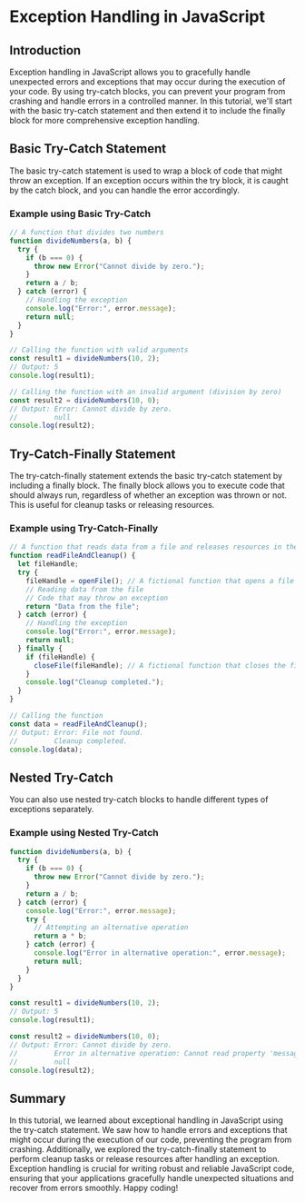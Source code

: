 # Exception Handling in JavaScript

## Introduction

Exception handling in JavaScript allows you to gracefully handle unexpected errors and exceptions that may occur during the execution of your code. By using try-catch blocks, you can prevent your program from crashing and handle errors in a controlled manner. 
In this tutorial, we'll start with the basic try-catch statement and then extend it to include the finally block for more comprehensive exception handling.

## Basic Try-Catch Statement

The basic try-catch statement is used to wrap a block of code that might throw an exception. If an exception occurs within the try block, it is caught by the catch block, and you can handle the error accordingly.

### Example using Basic Try-Catch

```javascript
// A function that divides two numbers
function divideNumbers(a, b) {
  try {
    if (b === 0) {
      throw new Error("Cannot divide by zero.");
    }
    return a / b;
  } catch (error) {
    // Handling the exception
    console.log("Error:", error.message);
    return null;
  }
}

// Calling the function with valid arguments
const result1 = divideNumbers(10, 2);
// Output: 5
console.log(result1);

// Calling the function with an invalid argument (division by zero)
const result2 = divideNumbers(10, 0);
// Output: Error: Cannot divide by zero.
//         null
console.log(result2);
```

## Try-Catch-Finally Statement

The try-catch-finally statement extends the basic try-catch statement by including a finally block. The finally block allows you to execute code that should always run, regardless of whether an exception was thrown or not. This is useful for cleanup tasks or releasing resources.

### Example using Try-Catch-Finally

```javascript
// A function that reads data from a file and releases resources in the finally block
function readFileAndCleanup() {
  let fileHandle;
  try {
    fileHandle = openFile(); // A fictional function that opens a file
    // Reading data from the file
    // Code that may throw an exception
    return "Data from the file";
  } catch (error) {
    // Handling the exception
    console.log("Error:", error.message);
    return null;
  } finally {
    if (fileHandle) {
      closeFile(fileHandle); // A fictional function that closes the file
    }
    console.log("Cleanup completed.");
  }
}

// Calling the function
const data = readFileAndCleanup();
// Output: Error: File not found.
//         Cleanup completed.
console.log(data);
```

## Nested Try-Catch

You can also use nested try-catch blocks to handle different types of exceptions separately.

### Example using Nested Try-Catch

```javascript
function divideNumbers(a, b) {
  try {
    if (b === 0) {
      throw new Error("Cannot divide by zero.");
    }
    return a / b;
  } catch (error) {
    console.log("Error:", error.message);
    try {
      // Attempting an alternative operation
      return a * b;
    } catch (error) {
      console.log("Error in alternative operation:", error.message);
      return null;
    }
  }
}

const result1 = divideNumbers(10, 2);
// Output: 5
console.log(result1);

const result2 = divideNumbers(10, 0);
// Output: Error: Cannot divide by zero.
//         Error in alternative operation: Cannot read property 'message' of undefined
//         null
console.log(result2);
```

## Summary

In this tutorial, we learned about exceptional handling in JavaScript using the try-catch statement. We saw how to handle errors and exceptions that might occur during the execution of our code, preventing the program from crashing. Additionally, we explored the try-catch-finally statement to perform cleanup tasks or release resources after handling an exception. 
Exception handling is crucial for writing robust and reliable JavaScript code, ensuring that your applications gracefully handle unexpected situations and recover from errors smoothly. Happy coding!